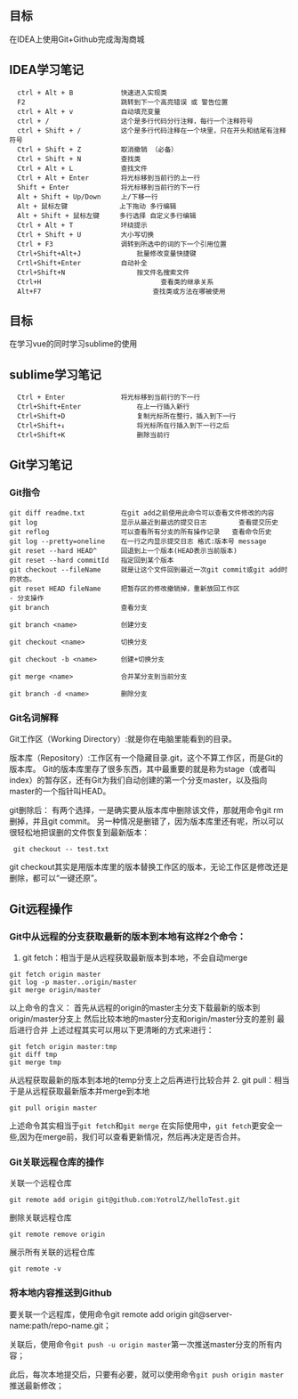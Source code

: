 
## 目标
在IDEA上使用Git+Github完成淘淘商城
## IDEA学习笔记

```
  ctrl + Alt + B            快速进入实现类
  F2                        跳转到下一个高亮错误 或 警告位置
  ctrl + Alt + v            自动填充变量
  ctrl + /                  这个是多行代码分行注释，每行一个注释符号
  ctrl + Shift + /          这个是多行代码注释在一个块里，只在开头和结尾有注释符号
  Ctrl + Shift + Z          取消撤销 （必备）
  Ctrl + Shift + N          查找类 
  Ctrl + Alt + L            查找文件
  Ctrl + Alt + Enter        将光标移到当前行的上一行
  Shift + Enter             将光标移到当前行的下一行
  Alt + Shift + Up/Down     上/下移一行
  Alt +	鼠标左键             上下拖动 多行编辑
  Alt + Shift + 鼠标左键     多行选择 自定义多行编辑
  Ctrl + Alt + T            环绕提示
  Ctrl + Shift + U          大小写切换
  Ctrl + F3                 调转到所选中的词的下一个引用位置
  Ctrl+Shift+Alt+J       		批量修改变量快捷键
  Crtl+Shift+Enter          自动补全
  Ctrl+Shift+N 			      	按文件名搜索文件
  Ctrl+H 					          查看类的继承关系
  Alt+F7 				          	查找类或方法在哪被使用
```

## 目标
在学习vue的同时学习sublime的使用
## sublime学习笔记

```
  Ctrl + Enter            	将光标移到当前行的下一行
  Ctrl+Shift+Enter 	    		在上一行插入新行
  Ctrl+Shift+D  		      	复制光标所在整行，插入到下一行
  Ctrl+Shift+↓			      	将光标所在行插入到下一行之后
  Ctrl+Shift+K			      	删除当前行
```


## Git学习笔记
### Git指令

```
git diff readme.txt         在git add之前使用此命令可以查看文件修改的内容 
git log                     显示从最近到最远的提交日志		 查看提交历史
git reflog                  可以查看所有分支的所有操作记录   查看命令历史
git log --pretty=oneline    在一行之内显示提交日志 格式:版本号 message
git reset --hard HEAD^      回退到上一个版本(HEAD表示当前版本)
git reset --hard commitId   指定回到某个版本
git checkout --fileName     就是让这个文件回到最近一次git commit或git add时的状态。
git reset HEAD fileName     把暂存区的修改撤销掉，重新放回工作区
- 分支操作
git branch                  查看分支

git branch <name>           创建分支

git checkout <name>         切换分支

git checkout -b <name>      创建+切换分支

git merge <name>            合并某分支到当前分支

git branch -d <name>        删除分支
```

### Git名词解释
Git工作区（Working Directory）:就是你在电脑里能看到的目录。

版本库（Repository）:工作区有一个隐藏目录.git，这个不算工作区，而是Git的版本库。
Git的版本库里存了很多东西，其中最重要的就是称为stage（或者叫index）的暂存区，还有Git为我们自动创建的第一个分支master，以及指向master的一个指针叫HEAD。

git删除后：
有两个选择，一是确实要从版本库中删除该文件，那就用命令git rm删掉，并且git commit。
另一种情况是删错了，因为版本库里还有呢，所以可以很轻松地把误删的文件恢复到最新版本：
```
 git checkout -- test.txt
```
git checkout其实是用版本库里的版本替换工作区的版本，无论工作区是修改还是删除，都可以“一键还原”。

## Git远程操作

### Git中从远程的分支获取最新的版本到本地有这样2个命令：
 1. git fetch：相当于是从远程获取最新版本到本地，不会自动merge

```
git fetch origin master
git log -p master..origin/master
git merge origin/master
```

以上命令的含义：
首先从远程的origin的master主分支下载最新的版本到origin/master分支上
然后比较本地的master分支和origin/master分支的差别
最后进行合并
上述过程其实可以用以下更清晰的方式来进行：

```
git fetch origin master:tmp
git diff tmp 
git merge tmp
```
 
从远程获取最新的版本到本地的temp分支上之后再进行比较合并
 2. git pull：相当于是从远程获取最新版本并merge到本地

``` 
git pull origin master
```

上述命令其实相当于`git fetch`和`git merge`
在实际使用中，`git fetch`更安全一些,因为在merge前，我们可以查看更新情况，然后再决定是否合并。

### Git关联远程仓库的操作
关联一个远程仓库

```
git remote add origin git@github.com:YotrolZ/helloTest.git
```

删除关联远程仓库

```
git remote remove origin
```

展示所有关联的远程仓库

```
git remote -v
```

### 将本地内容推送到Github
要关联一个远程库，使用命令git remote add origin git@server-name:path/repo-name.git；

关联后，使用命令`git push -u origin master`第一次推送master分支的所有内容；

此后，每次本地提交后，只要有必要，就可以使用命令`git push origin master`推送最新修改；

